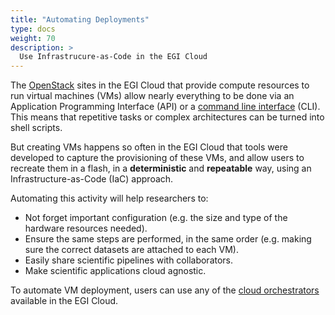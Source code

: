```yaml
---
title: "Automating Deployments"
type: docs
weight: 70
description: >
  Use Infrastrucure-as-Code in the EGI Cloud
---
```


The [OpenStack](../../getting-started/openstack/) sites in the EGI Cloud that
provide compute resources to run virtual machines (VMs) allow nearly everything
to be done via an Application Programming Interface (API) or a
[command line interface](../../getting-started/cli/) (CLI).
This means that repetitive tasks or complex architectures can be turned into shell scripts.

But creating VMs happens so often in the EGI Cloud that tools were developed to
capture the provisioning of these VMs, and allow users to recreate them in a flash,
in a **deterministic** and **repeatable** way, using an Infrastructure-as-Code (IaC) approach.

Automating this activity will help researchers to: 

- Not forget important configuration (e.g. the size and type of the hardware resources needed).
- Ensure the same steps are performed, in the same order (e.g. making sure the correct
  datasets are attached to each VM).
- Easily share scientific pipelines with collaborators.
- Make scientific applications cloud agnostic.

To automate VM deployment, users can use any of the [cloud orchestrators](../../cloud-orchestration/)
available in the EGI Cloud.
